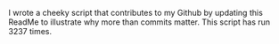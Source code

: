 I wrote a cheeky script that contributes to my Github by updating this ReadMe to illustrate why more than commits matter. This script has run 3237 times.